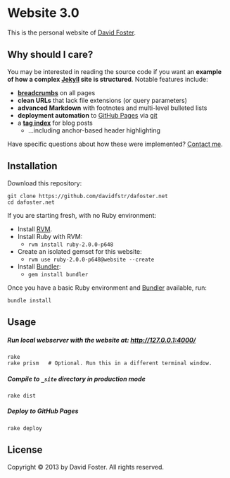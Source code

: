 # Website 3.0

This is the personal website of [David Foster].

## Why should I care?

You may be interested in reading the source code if you want an **example of 
how a complex [Jekyll] site is structured**. Notable features include:

* **[breadcrumbs]** on all pages
* **clean URLs** that lack file extensions (or query parameters)
* **advanced Markdown** with footnotes and multi-level bulleted lists
* **deployment automation** to [GitHub Pages] via [git]
* a **[tag index]** for blog posts
    * ...including anchor-based header highlighting

Have specific questions about how these were implemented? [Contact me].

[David Foster]: https://github.com/davidfstr
[Jekyll]: https://github.com/mojombo/jekyll
[breadcrumbs]: http://en.wikipedia.org/wiki/Breadcrumb_(navigation)
[git]: http://git-scm.com
[GitHub Pages]: http://pages.github.com
[tag index]: http://dafoster.net/articles/topics/#Software
[Contact me]: http://dafoster.net/contact/

## Installation

Download this repository:

```
git clone https://github.com/davidfstr/dafoster.net
cd dafoster.net
```

If you are starting fresh, with no Ruby environment:

* Install [RVM](https://rvm.io).
* Install Ruby with RVM:
    * `rvm install ruby-2.0.0-p648`
* Create an isolated gemset for this website:
    * `rvm use ruby-2.0.0-p648@website --create`
* Install [Bundler]:
    * `gem install bundler`

Once you have a basic Ruby environment and [Bundler] available, run:

```
bundle install
```

[Bundler]: http://bundler.io


## Usage

##### Run local webserver with the website at: <http://127.0.0.1:4000/>

```
rake
rake prism   # Optional. Run this in a different terminal window.
```

##### Compile to `_site` directory in production mode

```
rake dist
```

##### Deploy to GitHub Pages

```
rake deploy
```

## License

Copyright &copy; 2013 by David Foster. All rights reserved.
